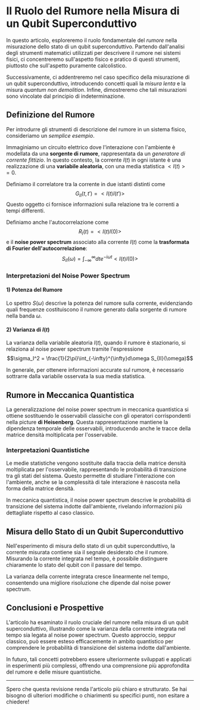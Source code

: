 # Il Ruolo del Rumore nella Misura di un Qubit Superconduttivo

In questo articolo, esploreremo il ruolo fondamentale del _rumore_ nella misurazione dello stato di un qubit superconduttivo. Partendo dall'analisi degli strumenti matematici utilizzati per descrivere il rumore nei sistemi fisici, ci concentreremo sull'aspetto fisico e pratico di questi strumenti, piuttosto che sull'aspetto puramente calcolistico.

Successivamente, ci addentreremo nel caso specifico della misurazione di un qubit superconduttivo, introducendo concetti quali la _misura lenta_ e la misura _quantum non demolition_. Infine, dimostreremo che tali misurazioni sono vincolate dal principio di indeterminazione.

## Definizione del Rumore

Per introdurre gli strumenti di descrizione del rumore in un sistema fisico, consideriamo un _semplice esempio_.

Immaginiamo un circuito elettrico dove l'interazione con l'ambiente è modellata da una **sorgente di rumore**, rappresentata da un _generatore di corrente fittizio_. In questo contesto, la corrente $I(t)$ in ogni istante è una realizzazione di una **variabile aleatoria**, con una media statistica $<I(t)> = 0$.

Definiamo il correlatore tra la corrente in due istanti distinti come $$G_{II}(t,t') = <I(t)I(t')>$$
Questo oggetto ci fornisce informazioni sulla relazione tra le correnti a tempi differenti.

Definiamo anche l'autocorrelazione come $$R_{I}(t) = <I(t)I(0)>$$
e il **noise power spectrum** associato alla corrente $I(t)$ come la **trasformata di Fourier dell'autocorrelazione**:
$$S_{II}(\omega) = \int_{-\infty}^{\infty}dt e^{-i\omega t}<I(t)I(0)>$$

### Interpretazioni del Noise Power Spectrum

#### 1) Potenza del Rumore

Lo spettro $S(\omega)$ descrive la potenza del rumore sulla corrente, evidenziando quali frequenze costituiscono il rumore generato dalla sorgente di rumore nella banda $\omega$.

#### 2) Varianza di $I(t)$

La varianza della variabile aleatoria $I(t)$, quando il rumore è stazionario, si relaziona al noise power spectrum tramite l'espressione $$\sigma_I^2 = \frac{1}{2\pi}\int_{-\infty}^{\infty}d\omega S_{II}(\omega)$$

In generale, per ottenere informazioni accurate sul rumore, è necessario sottrarre dalla variabile osservata la sua media statistica.

## Rumore in Meccanica Quantistica

La generalizzazione del noise power spectrum in meccanica quantistica si ottiene sostituendo le osservabili classiche con gli operatori corrispondenti nella picture **di Heisenberg**. Questa rappresentazione mantiene la dipendenza temporale delle osservabili, introducendo anche le tracce della matrice densità moltiplicata per l'osservabile.

### Interpretazioni Quantistiche

Le medie statistiche vengono sostituite dalla traccia della matrice densità moltiplicata per l'osservabile, rappresentando le probabilità di transizione tra gli stati del sistema. Questo permette di studiare l'interazione con l'ambiente, anche se la complessità di tale interazione è nascosta nella forma della matrice densità.

In meccanica quantistica, il noise power spectrum descrive le probabilità di transizione del sistema indotte dall'ambiente, rivelando informazioni più dettagliate rispetto al caso classico.

## Misura dello Stato di un Qubit Superconduttivo

Nell'esperimento di misura dello stato di un qubit superconduttivo, la corrente misurata contiene sia il segnale desiderato che il rumore. Misurando la corrente integrata nel tempo, è possibile distinguere chiaramente lo stato del qubit con il passare del tempo.

La varianza della corrente integrata cresce linearmente nel tempo, consentendo una migliore risoluzione che dipende dal noise power spectrum.

## Conclusioni e Prospettive

L'articolo ha esaminato il ruolo cruciale del rumore nella misura di un qubit superconduttivo, illustrando come la varianza della corrente integrata nel tempo sia legata al noise power spectrum. Questo approccio, seppur classico, può essere esteso efficacemente in ambito quantistico per comprendere le probabilità di transizione del sistema indotte dall'ambiente.

In futuro, tali concetti potrebbero essere ulteriormente sviluppati e applicati in esperimenti più complessi, offrendo una comprensione più approfondita del rumore e delle misure quantistiche.

---

Spero che questa revisione renda l'articolo più chiaro e strutturato. Se hai bisogno di ulteriori modifiche o chiarimenti su specifici punti, non esitare a chiedere!